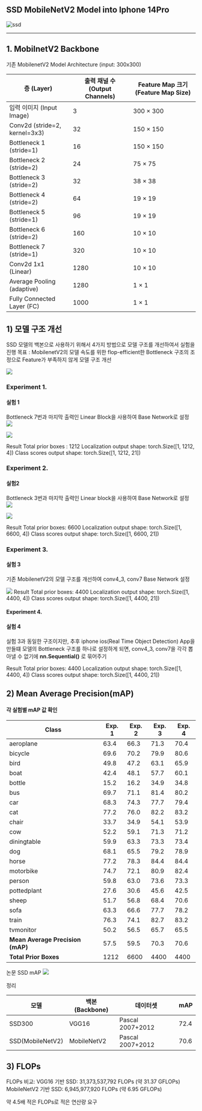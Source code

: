 ## SSD MobileNetV2 Model into Iphone 14Pro

![ssd](https://github.com/user-attachments/assets/9eb3159e-7842-402e-8cec-15f129b2e4a3)

---


## 1. MobilnetV2 Backbone

기존 MobilenetV2 Model Architecture (input: 300x300)

| 층 (Layer)                       | 출력 채널 수 (Output Channels) | Feature Map 크기 (Feature Map Size) |
|----------------------------------|-------------------------------|------------------------------------|
| 입력 이미지 (Input Image)        | 3                             | 300 × 300                         |
| Conv2d (stride=2, kernel=3x3)    | 32                            | 150 × 150                         |
| Bottleneck 1 (stride=1)          | 16                            | 150 × 150                         |
| Bottleneck 2 (stride=2)          | 24                            | 75 × 75                           |
| Bottleneck 3 (stride=2)          | 32                            | 38 × 38                           |
| Bottleneck 4 (stride=2)          | 64                            | 19 × 19                           |
| Bottleneck 5 (stride=1)          | 96                            | 19 × 19                           |
| Bottleneck 6 (stride=2)          | 160                           | 10 × 10                           |
| Bottleneck 7 (stride=1)          | 320                           | 10 × 10                           |
| Conv2d 1x1 (Linear)              | 1280                          | 10 × 10                           |
| Average Pooling (adaptive)       | 1280                          | 1 × 1                             |
| Fully Connected Layer (FC)       | 1000                          | 1 × 1                             |




## 1) 모델 구조 개선
SSD 모델의 백본으로 사용하기 위해서 4가지 방법으로 모델 구조를 개선하여서 실험을 진행
목표 : MobilenetV2의 모델 속도를 위한 flop-efficient한 Bottleneck 구조의 조정으로 Feature가 부족하지 않게 모델 구조 개선

![](https://velog.velcdn.com/images/qkrdbstn24/post/be816177-c585-49e0-a90b-9cff88052d2d/image.png)


### Experiment 1.
#### 실험 1
Bottleneck 7번과 마지막 출력인 Linear Block을 사용하여 Base Network로 설정
![](https://velog.velcdn.com/images/qkrdbstn24/post/a755b2a6-a15c-4f70-a27c-99b71360381a/image.png)

![](https://velog.velcdn.com/images/qkrdbstn24/post/a3a4cdc2-3a9c-4cde-9f7e-aba9b166a510/image.png)

Result
Total prior boxes : 1212
Localization output shape: torch.Size([1, 1212, 4])
Class scores output shape: torch.Size([1, 1212, 21])


### Experiment 2.
#### 실험2
Bottleneck 3번과 마지막 출력인 Linear block을 사용하여 Base Network로 설정
![](https://velog.velcdn.com/images/qkrdbstn24/post/f9cefa8c-01cb-407a-8df3-d415c3b5247d/image.png)

![](https://velog.velcdn.com/images/qkrdbstn24/post/7bcb3635-a58f-40da-af8d-030ff23efc36/image.png)

Result
Total prior boxes: 6600
Localization output shape: torch.Size([1, 6600, 4])
Class scores output shape: torch.Size([1, 6600, 21])



### Experiment 3.
#### 실험 3
기존 MobilenetV2의 모델 구조를 개선하여 conv4_3, conv7 Base Network 설정

![](https://velog.velcdn.com/images/qkrdbstn24/post/b35364e9-0971-43d6-95b4-4ae20a40f939/image.png)
Result
Total prior boxes: 4400
Localization output shape: torch.Size([1, 4400, 4])
Class scores output shape: torch.Size([1, 4400, 21])


#### Experiment 4.
#### 실험 4
실험 3과 동일한 구조이지만, 추후 iphone ios(Real Time Object Detection) App을 만들떄 모델의 Bottleneck 구조를 하나로 설정하게 되면, conv4_3, conv7을 각각 뽑아낼 수 없기에 **nn.Sequential()** 로 묶어주기

Result
Total prior boxes: 4400
Localization output shape: torch.Size([1, 4400, 4])
Class scores output shape: torch.Size([1, 4400, 21])


## 2) Mean Average Precision(mAP)
#### 각 실험별 mAP 값 확인
| Class                         | Exp. 1 | Exp. 2 | Exp. 3 | Exp. 4 |
|-------------------------------|-------|-------|-------|-------|
| aeroplane                     | 63.4  | 66.3  | 71.3  | 70.4  |
| bicycle                       | 69.6  | 70.2  | 79.9  | 80.6  |
| bird                          | 49.8  | 47.2  | 63.1  | 65.9  |
| boat                          | 42.4  | 48.1  | 57.7  | 60.1  |
| bottle                        | 15.2  | 16.2  | 34.9  | 34.8  |
| bus                           | 69.7  | 71.1  | 81.4  | 80.2  |
| car                           | 68.3  | 74.3  | 77.7  | 79.4  |
| cat                           | 77.2  | 76.0  | 82.2  | 83.2  |
| chair                         | 33.7  | 34.9  | 54.1  | 53.9  |
| cow                           | 52.2  | 59.1  | 71.3  | 71.2  |
| diningtable                   | 59.9  | 63.3  | 73.3  | 73.4  |
| dog                           | 68.1  | 65.5  | 79.2  | 78.9  |
| horse                         | 77.2  | 78.3  | 84.4  | 84.4  |
| motorbike                     | 74.7  | 72.1  | 80.9  | 82.4  |
| person                        | 59.8  | 63.0  | 73.6  | 73.3  |
| pottedplant                   | 27.6  | 30.6  | 45.6  | 42.5  |
| sheep                         | 51.7  | 56.8  | 68.4  | 70.6  |
| sofa                          | 63.3  | 66.6  | 77.7  | 78.2  |
| train                         | 76.3  | 74.1  | 82.7  | 83.2  |
| tvmonitor                     | 50.2  | 56.5  | 65.7  | 65.5  |
| **Mean Average Precision (mAP)** | 57.5  | 59.5  | 70.3  | 70.6  |
| **Total Prior Boxes**           | 1212  | 6600  | 4400  | 4400  |


논문 SSD mAP
![](https://velog.velcdn.com/images/qkrdbstn24/post/901ea880-0c9c-4671-b3b1-14aa6dbb4101/image.png)

정리

| 모델              | 백본(Backbone)    | 데이터셋        | mAP  |
|-------------------|-------------------|-----------------|------|
| SSD300            | VGG16             | Pascal 2007+2012 | 72.4 |
| SSD(MobileNetV2)  | MobileNetV2        | Pascal 2007+2012 | 70.6 |


## 3) FLOPs

FLOPs 비교:
VGG16 기반 SSD: 31,373,537,792 FLOPs (약 31.37 GFLOPs)
MobileNetV2 기반 SSD: 6,945,977,920 FLOPs (약 6.95 GFLOPs)

약 4.5배 적은 FLOPs로 적은 연산량 요구
